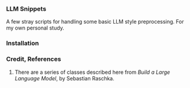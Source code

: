 ### LLM Snippets

A few stray scripts for handling some basic LLM style preprocessing. For my own personal study.

### Installation

### Credit, References
1. There are a series of classes described here from _Build a Large Language Model_, by Sebastian Raschka.

